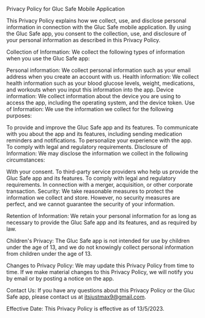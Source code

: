 Privacy Policy for Gluc Safe Mobile Application

This Privacy Policy explains how we collect, use, and disclose personal information in connection with the Gluc Safe mobile application. By using the Gluc Safe app, you consent to the collection, use, and disclosure of your personal information as described in this Privacy Policy.

Collection of Information:
We collect the following types of information when you use the Gluc Safe app:

Personal information: We collect personal information such as your email address when you create an account with us.
Health information: We collect health information such as your blood glucose levels, weight, medications, and workouts when you input this information into the app.
Device information: We collect information about the device you are using to access the app, including the operating system, and the device token.
Use of Information:
We use the information we collect for the following purposes:

To provide and improve the Gluc Safe app and its features.
To communicate with you about the app and its features, including sending medication reminders and notifications.
To personalize your experience with the app.
To comply with legal and regulatory requirements.
Disclosure of Information:
We may disclose the information we collect in the following circumstances:

With your consent.
To third-party service providers who help us provide the Gluc Safe app and its features.
To comply with legal and regulatory requirements.
In connection with a merger, acquisition, or other corporate transaction.
Security:
We take reasonable measures to protect the information we collect and store. However, no security measures are perfect, and we cannot guarantee the security of your information.

Retention of Information:
We retain your personal information for as long as necessary to provide the Gluc Safe app and its features, and as required by law.

Children's Privacy:
The Gluc Safe app is not intended for use by children under the age of 13, and we do not knowingly collect personal information from children under the age of 13.

Changes to Privacy Policy:
We may update this Privacy Policy from time to time. If we make material changes to this Privacy Policy, we will notify you by email or by posting a notice on the app.

Contact Us:
If you have any questions about this Privacy Policy or the Gluc Safe app, please contact us at itsjustmax9@gmail.com.

Effective Date:
This Privacy Policy is effective as of 13/5/2023.
